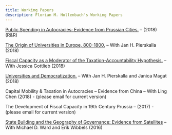 ```yaml
---
title: Working Papers
description: Florian M. Hollenbach's Working Papers
---
```


[Public Spending in Autocracies: Evidence from Prussian Cities.](papers/Hollenbach_Cities_2018.pdf) – (2018) (R&R)

[The Origin of Universities in Europe, 800-1800.](papers/Hollenbach_Pierskalla_APSA2018.pdf) – With Jan H. Pierskalla (2018)

[Fiscal Capacity as a Moderator of the Taxation-Accountability Hypothesis.](papers/Gottlieb_Hollenbach_2018.pdf) – With Jessica Gottlieb (2018)

[Universities and Democratization.](papers/Hollenbach_Magat_Pierskalla_2018.pdf) – With Jan H. Pierskalla and Janica Magat (2018)

Capital Mobility & Taxation in Autocracies – Evidence from China – With Ling Chen (2018) - (please email for current version)

The Development of Fiscal Capacity in 19th Century Prussia – (2017) - (please email for current version)

[State Building and the Geography of Governance: Evidence from Satellites](papers/Hollenbach_Ward_Wibbels_2016.pdf) – With Michael D. Ward and Erik Wibbels (2016)


